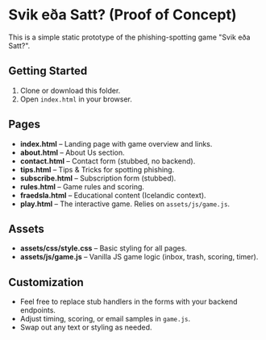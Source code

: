 # Svik eða Satt? (Proof of Concept)

This is a simple static prototype of the phishing-spotting game "Svik eða Satt?".

## Getting Started
1. Clone or download this folder.
2. Open `index.html` in your browser.

## Pages
- **index.html** – Landing page with game overview and links.
- **about.html** – About Us section.
- **contact.html** – Contact form (stubbed, no backend).
- **tips.html** – Tips & Tricks for spotting phishing.
- **subscribe.html** – Subscription form (stubbed).
- **rules.html** – Game rules and scoring.
- **fraedsla.html** – Educational content (Icelandic context).
- **play.html** – The interactive game. Relies on `assets/js/game.js`.

## Assets
- **assets/css/style.css** – Basic styling for all pages.
- **assets/js/game.js** – Vanilla JS game logic (inbox, trash, scoring, timer).

## Customization
- Feel free to replace stub handlers in the forms with your backend endpoints.
- Adjust timing, scoring, or email samples in `game.js`.
- Swap out any text or styling as needed.